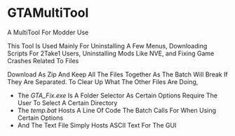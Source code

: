 # GTAMultiTool
A MultiTool For Modder Use

This Tool Is Used Mainly For Uninstalling A Few Menus,
Downloading Scripts For 2Take1 Users,
Uninstalling Mods Like NVE,
and Fixing Game Crashes Related To Files

Download As Zip And Keep All The Files Together As The Batch Will Break
If They Are Separated. To Clear Up What The Other Files Are Doing,

- The _GTA_Fix.exe_ Is A Folder Selector As Certain Options Require The User To Select A Certain Directory
- The _temp.bat_ Hosts A Line Of Code The Batch Calls For When Using Certain Options
- And The Text File Simply Hosts ASCII Text For The GUI
